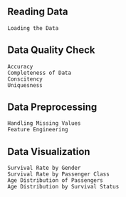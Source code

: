 <!-- Reading Data -->
## Reading Data
    Loading the Data

<!-- data Quality assesment Recomendation -->
## Data Quality Check
    Accuracy
    Completeness of Data
    Conscitency
    Uniquesness

## Data Preprocessing
    Handling Missing Values
    Feature Engineering
## Data Visualization
    Survival Rate by Gender
    Survival Rate by Passenger Class
    Age Distribution of Passengers
    Age Distribution by Survival Status